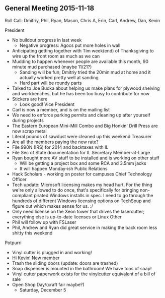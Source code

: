 General Meeting 2015-11-18
--------------------------

Roll Call: Dmitriy, Phil, Ryan, Mason, Chris A, Erin, Carl, Andrew, Dan, Kevin

President
- No buildout progress in last week
  - Negative progress: Agocs put more holes in wall
- Anticipating getting together with Tim week(end) of Thanksgiving to wire up the front room as much as we can
- Mudding to happen whenever people are available this month, 90 minute mud purchased (maybe 11/21?)
  - Sanding will be fun; Dmitriy tried the 20min mud at home and it actually worked pretty well at sanding
  - Hard part will be roundy parts
- Talked to Joe Budka about helping us make plans for plywood shelving and workbenches, but he has been too busy to contribute for now
- Stickers are here
  - Look good!
Vice President
- Carl is now a member, and is on the mailing list
- We need to enforce parking permits and cleaning up after yourself during projects
- The Eastern European Mini-Mill Combo and Big Honkin' Drill Press are now scrap metal
- Literal pounds of sawdust were cleaned up this weekend
Treasurer
- Are all the members paying the new rate?
- File 990N (IRS) for 2014 and backtaxes with IL
- File Sec of State documentation for IL
Secretary
Member-at-Large
- Ryan bought more AV stuff to be installed and is working on other stuff
  - Will be getting a project box and some RCA and 3.5mm jacks
  - It will happen Monday-ish
Public Relations
- Hack Scholars - working on poster for campuses
Chief Technology Officer
- Tech update: Microsoft licensing makes my head hurt. For the thing we're only allowed to do once, that's specifically for bringing non-compliant pirated Windows installs in spec. I need to go through the hundreds of different Windows licensing options on TechSoup and figure out which makes sense for us. :/
- Only need license on the Xeon tower that drives the lasercutter; everything else is up-to-date licenses or Linux
Other
- Phil will follow up with FSLaser
- Phil, Andrew and Ryan did great service in making the back room less shitty this weekend

Potpurri
- Vinyl cutter is plugged in and working!
- Hi Kevin! New member
- Trash the sliding doors (update: doors are trashed)
- Soap dispenser is mounted in the bathroom! We have tons of soap!
- Vinyl cutter paperwork exists for the vinylcutter equivalent of a bill of sale
- Open Shop Day/(craft fair maybe?)
  - Saturday, December 5

